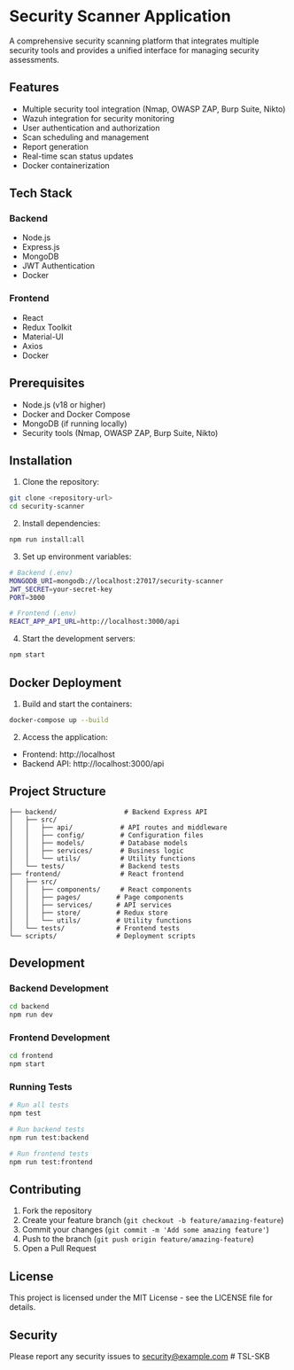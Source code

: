 # Security Scanner Application

A comprehensive security scanning platform that integrates multiple security tools and provides a unified interface for managing security assessments.

## Features

- Multiple security tool integration (Nmap, OWASP ZAP, Burp Suite, Nikto)
- Wazuh integration for security monitoring
- User authentication and authorization
- Scan scheduling and management
- Report generation
- Real-time scan status updates
- Docker containerization

## Tech Stack

### Backend
- Node.js
- Express.js
- MongoDB
- JWT Authentication
- Docker

### Frontend
- React
- Redux Toolkit
- Material-UI
- Axios
- Docker

## Prerequisites

- Node.js (v18 or higher)
- Docker and Docker Compose
- MongoDB (if running locally)
- Security tools (Nmap, OWASP ZAP, Burp Suite, Nikto)

## Installation

1. Clone the repository:
```bash
git clone <repository-url>
cd security-scanner
```

2. Install dependencies:
```bash
npm run install:all
```

3. Set up environment variables:
```bash
# Backend (.env)
MONGODB_URI=mongodb://localhost:27017/security-scanner
JWT_SECRET=your-secret-key
PORT=3000

# Frontend (.env)
REACT_APP_API_URL=http://localhost:3000/api
```

4. Start the development servers:
```bash
npm start
```

## Docker Deployment

1. Build and start the containers:
```bash
docker-compose up --build
```

2. Access the application:
- Frontend: http://localhost
- Backend API: http://localhost:3000/api

## Project Structure

```
├── backend/                 # Backend Express API
│   ├── src/
│   │   ├── api/            # API routes and middleware
│   │   ├── config/         # Configuration files
│   │   ├── models/         # Database models
│   │   ├── services/       # Business logic
│   │   └── utils/          # Utility functions
│   └── tests/              # Backend tests
├── frontend/               # React frontend
│   ├── src/
│   │   ├── components/     # React components
│   │   ├── pages/         # Page components
│   │   ├── services/      # API services
│   │   ├── store/         # Redux store
│   │   └── utils/         # Utility functions
│   └── tests/             # Frontend tests
└── scripts/               # Deployment scripts
```

## Development

### Backend Development
```bash
cd backend
npm run dev
```

### Frontend Development
```bash
cd frontend
npm start
```

### Running Tests
```bash
# Run all tests
npm test

# Run backend tests
npm run test:backend

# Run frontend tests
npm run test:frontend
```

## Contributing

1. Fork the repository
2. Create your feature branch (`git checkout -b feature/amazing-feature`)
3. Commit your changes (`git commit -m 'Add some amazing feature'`)
4. Push to the branch (`git push origin feature/amazing-feature`)
5. Open a Pull Request

## License

This project is licensed under the MIT License - see the LICENSE file for details.

## Security

Please report any security issues to security@example.com #   T S L - S K B  
 